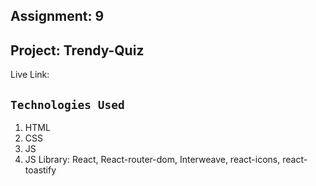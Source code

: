 ## Assignment: 9

## Project: Trendy-Quiz

Live Link:

## `Technologies Used`

1. HTML
2. CSS
3. JS
4. JS Library: React, React-router-dom, Interweave, react-icons, react-toastify
